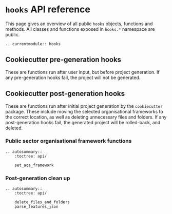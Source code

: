 # `hooks` API reference

This page gives an overview of all public `hooks` objects, functions and methods. All
classes and functions exposed in `hooks.*` namespace are public.

```{eval-rst}
.. currentmodule:: hooks
```

## Cookiecutter pre-generation hooks

These are functions run after user input, but before project generation. If any
pre-generation hooks fail, the project will not be generated.

## Cookiecutter post-generation hooks

These are functions run after initial project generation by the `cookiecutter`
package. These include moving the selected organisational frameworks to the correct
location, as well as deleting unnecessary files and folders. If any post-generation
hooks fail, the generated project will be rolled-back, and deleted.

### Public sector organisational framework functions

```{eval-rst}
.. autosummary::
    :toctree: api/

    set_aqa_framework

```

### Post-generation clean up

```{eval-rst}
.. autosummary::
    :toctree: api/

    delete_files_and_folders
    parse_features_json

```
